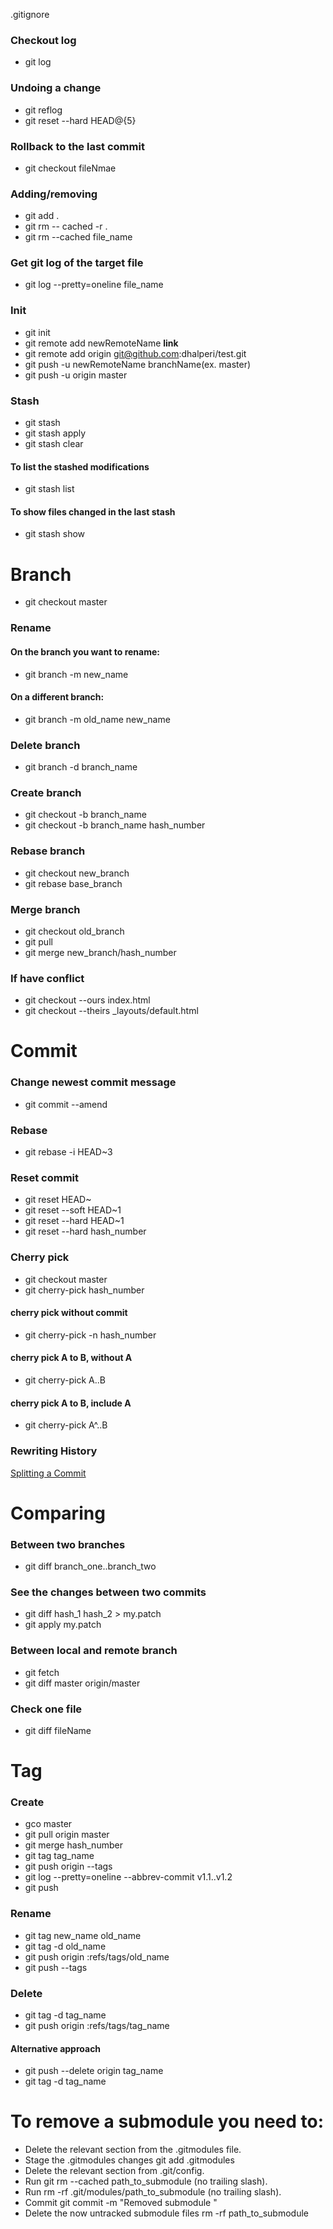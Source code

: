 
.gitignore

### Checkout log 
- git log 

### Undoing a change
- git reflog
- git reset --hard HEAD@{5}

### Rollback to the last commit
- git checkout fileNmae 

### Adding/removing
- git add .
- git rm -- cached -r .
- git rm --cached file_name

### Get git log of the target file
- git log --pretty=oneline file_name

### Init
- git init
- git remote add newRemoteName __link__
- git remote add origin git@github.com:dhalperi/test.git
- git push -u newRemoteName branchName(ex. master)
- git push -u origin master

### Stash
- git stash
- git stash apply
- git stash clear
#### To list the stashed modifications
- git stash list
#### To show files changed in the last stash
- git stash show



# Branch
- git checkout master

### Rename
#### On the branch you want to rename:
- git branch -m new_name
#### On a different branch:
- git branch -m old_name new_name

### Delete branch
- git branch -d branch_name

### Create branch
- git checkout -b branch_name
- git checkout -b branch_name hash_number

### Rebase branch
- git checkout new_branch
- git rebase base_branch

### Merge branch
- git checkout old_branch
- git pull
- git merge new_branch/hash_number

### If have conflict
- git checkout --ours index.html
- git checkout --theirs _layouts/default.html



# Commit
### Change newest commit message
- git commit --amend 

### Rebase
- git rebase -i HEAD~3

### Reset commit
- git reset HEAD~
- git reset --soft HEAD~1
- git reset --hard HEAD~1
- git reset --hard hash_number

### Cherry pick
- git checkout master
- git cherry-pick hash_number
#### cherry pick without commit
- git cherry-pick -n hash_number
#### cherry pick A to B, without A
- git cherry-pick A..B
#### cherry pick A to B, include A
- git cherry-pick A^..B

### Rewriting History
[Splitting a Commit](https://git-scm.com/book/en/v2/Git-Tools-Rewriting-History)



# Comparing
### Between two branches
- git diff branch_one..branch_two


### See the changes between two commits
- git diff hash_1 hash_2 > my.patch
- git apply my.patch

### Between local and remote branch
- git fetch
- git diff master origin/master

### Check one file
- git diff fileName



# Tag
### Create
- gco master
- git pull origin master
- git merge hash_number
- git tag tag_name
- git push origin --tags
- git log --pretty=oneline --abbrev-commit v1.1..v1.2
- git push

### Rename
- git tag new_name old_name
- git tag -d old_name
- git push origin :refs/tags/old_name
- git push --tags

### Delete
- git tag -d tag_name
- git push origin :refs/tags/tag_name
#### Alternative approach
- git push --delete origin tag_name
- git tag -d tag_name



# To remove a submodule you need to:
- Delete the relevant section from the .gitmodules file.
- Stage the .gitmodules changes git add .gitmodules
- Delete the relevant section from .git/config.
- Run git rm --cached path_to_submodule (no trailing slash).
- Run rm -rf .git/modules/path_to_submodule (no trailing slash).
- Commit git commit -m "Removed submodule <name>"
- Delete the now untracked submodule files rm -rf path_to_submodule
